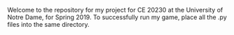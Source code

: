 Welcome to the repository for my project for CE 20230 at the University of Notre Dame, for Spring 2019. To successfully run my game, place all the .py files into the same directory. 
